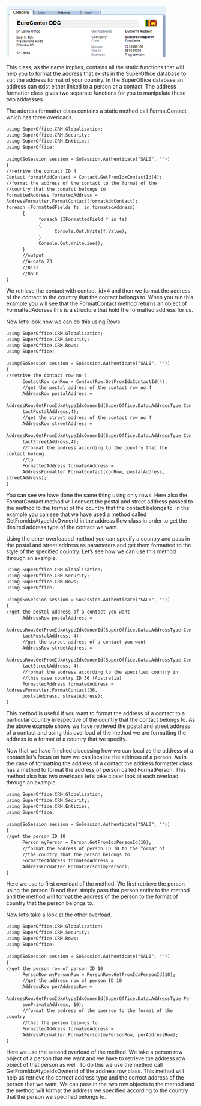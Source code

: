 <properties date="2016-05-11"
SortOrder="8"
/>

<img src="../Localization%20in%20NetServer_files/image001.gif" id="Picture 1" width="427" height="137" />

This class, as the name implies, contains all the static functions that will help you to format the address that exists in the SuperOffice database to suit the address format of your country. In the SuperOffice database an address can exist either linked to a person or a contact. The address formatter class gives two separate functions for you to manipulate these two addresses.

The address formatter class contains a static method call FormatContact which has three overloads.

```
using SuperOffice.CRM.Globalization;
using SuperOffice.CRM.Security;
using SuperOffice.CRM.Entities;
using SuperOffice;
 
using(SoSession session = SoSession.Authenticate("SAL0", ""))
{
//retrive the contact ID 4
Contact formatAddContact = Contact.GetFromIdxContactId(4);
//format the address of the contact to the format of the
//country that the conatct belongs to
FormattedAddress formatedAddress =
AddressFormatter.FormatContact(formatAddContact);
foreach (FormattedFields fs  in formatedAddress)
      {
            foreach (IFormattedField f in fs)
            {
                  Console.Out.Write(f.Value);
            }
            Console.Out.WriteLine();
      }
      //output
      //A-gata 23
      //0123
      //OSLO
}
```

 

We retrieve the contact with contact\_id=4 and then we format the address of the contact to the country that the contact belongs to. When you run this example you will see that the FormatContact method returns an object of FormattedAddress this is a structure that hold the formatted address for us. 

Now let’s look how we can do this using Rows. 

```
using SuperOffice.CRM.Globalization;
using SuperOffice.CRM.Security;
using SuperOffice.CRM.Rows;
using SuperOffice;
 
using(SoSession session = SoSession.Authenticate("SAL0", ""))
{
//retrive the contact row no 4
      ContactRow conRow = ContactRow.GetFromIdxContactId(4);
      //get the postal address of the contact row no 4
      AddressRow postalAddress =
     
AddressRow.GetFromIdxAtypeIdxOwnerId(SuperOffice.Data.AddressType.Con
      tactPostalAddress,4);
      //get the street address of the contact row no 4
      AddressRow streetAddress =
     
AddressRow.GetFromIdxAtypeIdxOwnerId(SuperOffice.Data.AddressType.Con
      tactStreetAddress,4);
      //format the address according to the country that the
contact belong
      //to
      FormattedAddress formatedAddress =
      AddressFormatter.FormatContact(conRow, postalAddress,
streetAddress);
}
```

 

You can see we have done the same thing using only rows. Here also the FormatContact method will convert the postal and street address passed to the method to the format of the country that the contact belongs to. In the example you can see that we have used a method called GetFromIdxAtypeIdxOwnerId in the address Row class in order to get the desired address type of the contact we want. 

Using the other overloaded method you can specify a country and pass in the postal and street address as parameters and get them formatted to the style of the specified country. Let’s see how we can use this method through an example.

```
using SuperOffice.CRM.Globalization;
using SuperOffice.CRM.Security;
using SuperOffice.CRM.Rows;
using SuperOffice;
 
using(SoSession session = SoSession.Authenticate("SAL0", ""))
{
//get the postal address of a contact you want
      AddressRow postalAddress =
     
AddressRow.GetFromIdxAtypeIdxOwnerId(SuperOffice.Data.AddressType.Con
      tactPostalAddress, 4);
      //get the street address of a contact you want
      AddressRow streetAddress =
     
AddressRow.GetFromIdxAtypeIdxOwnerId(SuperOffice.Data.AddressType.Con
      tactStreetAddress, 4);
      //format the address according to the specified country in
      //this case country ID 36 (Australia)
      FormattedAddress formatedAddress =
AddressFormatter.FormatContact(36,
      postalAddress, streetAddress);     
}
```

 

This method is useful if you want to format the address of a contact to a particular country irrespective of the country that the contact belongs to. As the above example shows we have retrieved the postal and street address of a contact and using this overload of the method we are formatting the address to a format of a country that we specify.

Now that we have finished discussing how we can localize the address of a contact let’s focus on how we can localize the address of a person. As in the case of formatting the address of a contact the address formatter class has a method to format the address of person called FormatPerson. This method also has two overloads let’s take closer look at each overload through an example.

```
using SuperOffice.CRM.Globalization;
using SuperOffice.CRM.Security;
using SuperOffice.CRM.Entities;
using SuperOffice;
 
using(SoSession session = SoSession.Authenticate("SAL0", ""))
{
//get the person ID 10
      Person myPerson = Person.GetFromIdxPersonId(10);
      //format the address of person ID 10 to the format of
      //the country that the person belongs to
      FormattedAddress formatedAddress =
      AddressFormatter.FormatPerson(myPerson);
}
```

 

Here we use to first overload of the method. We first retrieve the person using the person ID and then simply pass that person entity to the method and the method will format the address of the person to the format of country that the person belongs to.

Now let’s take a look at the other overload.

```
using SuperOffice.CRM.Globalization;
using SuperOffice.CRM.Security;
using SuperOffice.CRM.Rows;
using SuperOffice;
 
using(SoSession session = SoSession.Authenticate("SAL0", ""))
{
//get the person row of person ID 10
      PersonRow myPersonRow = PersonRow.GetFromIdxPersonId(10);
      //get the address row of person ID 10
      AddressRow perAddressRow =
     
AddressRow.GetFromIdxAtypeIdxOwnerId(SuperOffice.Data.AddressType.Per
      sonPrivateAddress, 10);
      //format the address of the operson to the format of the
country
      //that the person belongs to
      FormattedAddress formatedAddress = 
      AddressFormatter.FormatPerson(myPersonRow, perAddressRow);
}
```

 

Here we use the second overload of the method. We take a person row object of a person that we want and we have to retrieve the address row object of that person as well. To do this we use the method call GetFromIdxAtypeIdxOwnerId of the address row class. This method will help us retrieve the correct address type and the correct address of the person that we want. We can pass in the two row objects to the method and the method will format the address we specified according to the country that the person we specified belongs to.

 
